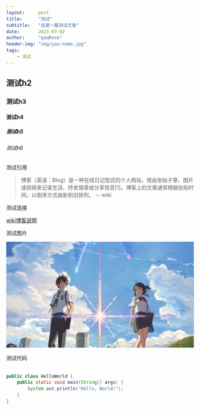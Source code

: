 ```yaml
---
layout:     post
title:      "测试"
subtitle:   "这是一篇测试文章"
date:       2023-07-02
author:     "qaqRose"
header-img: "img/you-name.jpg"
tags:
    - 测试
---
```


## 测试h2

### 测试h3

#### 测试h4

##### 测试h5

###### 测试h6

测试引用

> 博客（英语：Blog）是一种在线日记型式的个人网站，借由张帖子章、图片或视频来记录生活、抒发情感或分享信息[1]。博客上的文章通常根据张贴时间，以倒序方式由新到旧排列。 
		-- wiki


测试连接 

[wiki博客说明](https://zh.wikipedia.org/wiki/%E7%B6%B2%E8%AA%8C)


测试图片

![这是一张测试图片](/img/you-name.jpg)


测试代码

```java

public class HelloWorld {
    public static void main(String[] args) {
        System.out.println("Hello, World!");
    }
}

```